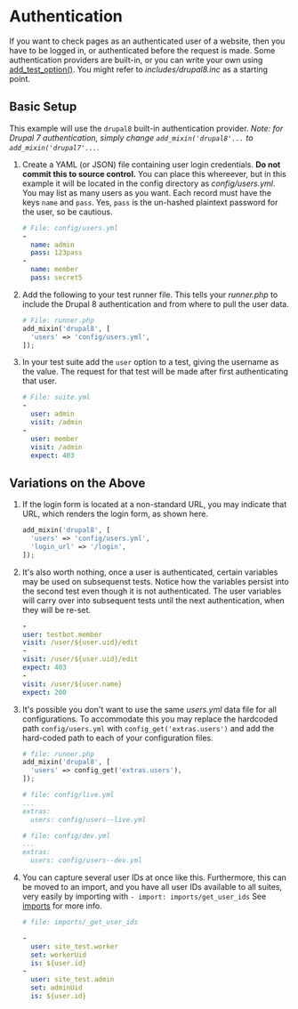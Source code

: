 # Authentication

If you want to check pages as an authenticated user of a website, then you have to be logged in, or authenticated before the request is made. Some authentication providers are built-in, or you can write your own using  [add_test_option()](@custom_test_options). You might refer to _includes/drupal8.inc_ as a starting point.

## Basic Setup

This example will use the `drupal8` built-in authentication provider. _Note: for Drupal 7 authentication, simply change `add_mixin('drupal8'...` to `add_mixin('drupal7'...`_.

1. Create a YAML (or JSON) file containing user login credentials.  **Do not commit this to source control.** You can place this whereever, but in this example it will be located in the config directory as _config/users.yml_. You may list as many users as you want. Each record must have the keys `name` and `pass`. Yes, `pass` is the un-hashed plaintext password for the user, so be cautious.

    ```yaml
    # File: config/users.yml
    -
      name: admin
      pass: 123pass
    -
      name: member
      pass: secret5
    ```

2. Add the following to your test runner file. This tells your _runner.php_ to include the Drupal 8 authentication and from where to pull the user data.

    ```php
    # File: runner.php
    add_mixin('drupal8', [
      'users' => 'config/users.yml',
    ]); 
    ```

4. In your test suite add the `user` option to a test, giving the username as the value. The request for that test will be made after first authenticating that user.

   ```yaml
   # File: suite.yml
   -
     user: admin
     visit: /admin
   -
     user: member
     visit: /admin
     expect: 403

   ```

## Variations on the Above

1. If the login form is located at a non-standard URL, you may indicate that URL, which renders the login form, as shown here.

    ```php
    add_mixin('drupal8', [
      'users' => 'config/users.yml',
      'login_url' => '/login',
    ]); 
    ```

2. It's also worth nothing, once a user is authenticated, certain variables may be used on subsequenst tests. Notice how the variables persist into the second test even though it is not authenticated. The user variables will carry over into subsequent tests until the next authentication, when they will be re-set.

   ```yaml
   -
   user: testbot.member
   visit: /user/${user.uid}/edit
   -
   visit: /user/${user.uid}/edit
   expect: 403
   -
   visit: /user/${user.name}
   expect: 200
   ```
3. It's possible you don't want to use the same _users.yml_ data file for all configurations. To accommodate this you may replace the hardcoded path `config/users.yml` with `config_get('extras.users')` and add the hard-coded path to each of your configuration files.

   ```php
   # file: runner.php
   add_mixin('drupal8', [
     'users' => config_get('extras.users'),
   ]); 
   ```

   ```yaml
   # file: config/live.yml
   ...
   extras:
     users: config/users--live.yml
   ```

   ```yaml
   # file: config/dev.yml
   ...
   extras:
     users: config/users--dev.yml
   ```
4. You can capture several user IDs at once like this. Furthermore, this can be moved to an import, and you have all user IDs available to all suites, very easily by importing with `- import: imports/get_user_ids`  See [imports](@plugin_import) for more info.

   ```yaml
   # file: imports/_get_user_ids
   
   -
     user: site_test.worker
     set: workerUid
     is: ${user.id}
   -
     user: site_test.admin
     set: adminUid
     is: ${user.id}
   ```
